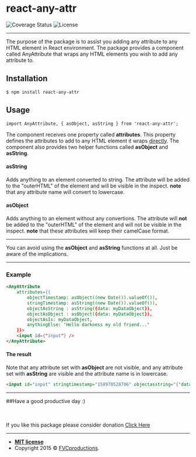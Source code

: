 # react-any-attr
![Coverage Status](https://img.shields.io/badge/coverage-100%25-green) ![License](https://img.shields.io/badge/license-MIT-blue)

------------
The purpose of the package is to assist you adding any attribute to any HTML element in React environment. The package provides a component called AnyAttribute that wraps any HTML elements you wish to add any attribute to.

## Installation
`$ npm install react-any-attr`
## Usage
``import AnyAttribute, { asObject, asString } from 'react-any-attr';``

The component receives one property called **attributes**. This property defines the attributes to add to any HTML element it wraps <u>directly</u>.
The component also provides two helper functions called **asObject** and **asString**.

#### asString
Adds anything to an element converted to string. The attribute will be added to the "outerHTML" of the element and will be visible in the inspect.
**note** that any attribute name will convert to lowercase.
#### asObject
Adds anything to an element without any convertions. The attribute will **not** be added to the "outerHTML" of the element and will not be visible in the inspect.
**note** that these attributes will keep their camelCase format.

------------


You can avoid using the **asObject** and **asString** functions at all. Just be aware of the implications.

------------
### Example
```html
<AnyAttribute
    attributes={{
        objectTimestamp: asObject((new Date()).valueOf()),
        stringTimestamp: asString((new Date()).valueOf()),
        objectAsString : asString({data: myDataObject}),
        objectAsObject : asObject({data: myDataObject}),
        objectAsIs: myDataObject,
        anythingElse: 'Hello darkness my old friend...'
    }}>
    <input id={"input"} />
</AnyAttribute>
```
#### The result

Note that any attribute set with **asObject** are not visible, and any attribute set with **asString** are visible and the attribute name is in lowercase.
```html
<input id="input" stringtimestamp="158970528706" objectasstring="{"data":{"name":"Your Name", "age": 120, "pet": "cat"}}" objectasis="[object Object]" anythingelse="Hello darkness my old friend...">
```
------------

##Have a good productive day :)

<br><br>
If you like this package please consider donation <a href="https://paypal.me/ItayMerchav?locale.x=en_US" target="_blank">Click Here</a>

---
- **[MIT license](http://opensource.org/licenses/mit-license.php)**
- Copyright 2015 © <a href="http://fvcproductions.com" target="_blank">FVCproductions</a>.